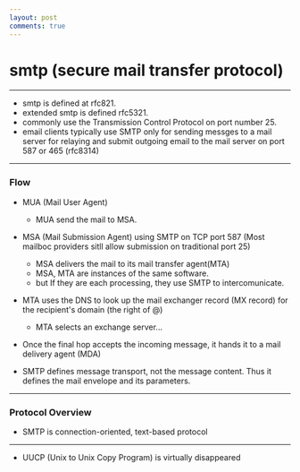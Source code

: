 ```yaml
---
layout: post
comments: true
---
```


# smtp (secure mail transfer protocol)

---

* smtp is defined at rfc821.
* extended smtp is defined rfc5321.
* commonly use the Transmission Control Protocol on port number 25.
* email clients typically use SMTP only for sending messges to a mail server for relaying
and submit outgoing email to the mail server on port 587 or 465 (rfc8314)

---

### Flow

* MUA (Mail User Agent)
    * MUA send the mail to MSA.

* MSA (Mail Submission Agent) using SMTP on TCP port 587
(Most mailboc providers sitll allow submission on traditional port 25)
    * MSA delivers the mail to its mail transfer agent(MTA)
    * MSA, MTA are instances of the same software.
    * but If they are each processing, they use SMTP to intercomunicate.

* MTA uses the DNS to look up the mail exchanger record (MX record) for the recipient's domain (the right of @)
    * MTA selects an exchange server...

* Once the final hop accepts the incoming message, it hands it to a mail delivery agent (MDA)
* SMTP defines message transport, not the message content. Thus it defines the mail envelope and its parameters.

---

### Protocol Overview

* SMTP is connection-oriented, text-based protocol

---

* UUCP (Unix to Unix Copy Program) is virtually disappeared
